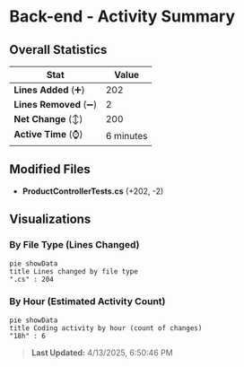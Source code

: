 # Back-end - Activity Summary 

## Overall Statistics

| Stat                   | Value                                                             |
| ---------------------- | ----------------------------------------------------------------- |
| **Lines Added** (➕)   | 202                                          |
| **Lines Removed** (➖) | 2                                        |
| **Net Change** (↕)    | 200                |
| **Active Time** (⌚)   | 6 minutes |


## Modified Files
- **ProductControllerTests.cs** (+202, -2)

## Visualizations

### By File Type (Lines Changed)

```mermaid
pie showData
title Lines changed by file type
".cs" : 204
```

### By Hour (Estimated Activity Count)

```mermaid
pie showData
title Coding activity by hour (count of changes)
"18h" : 6
```


> **Last Updated:** 4/13/2025, 6:50:46 PM